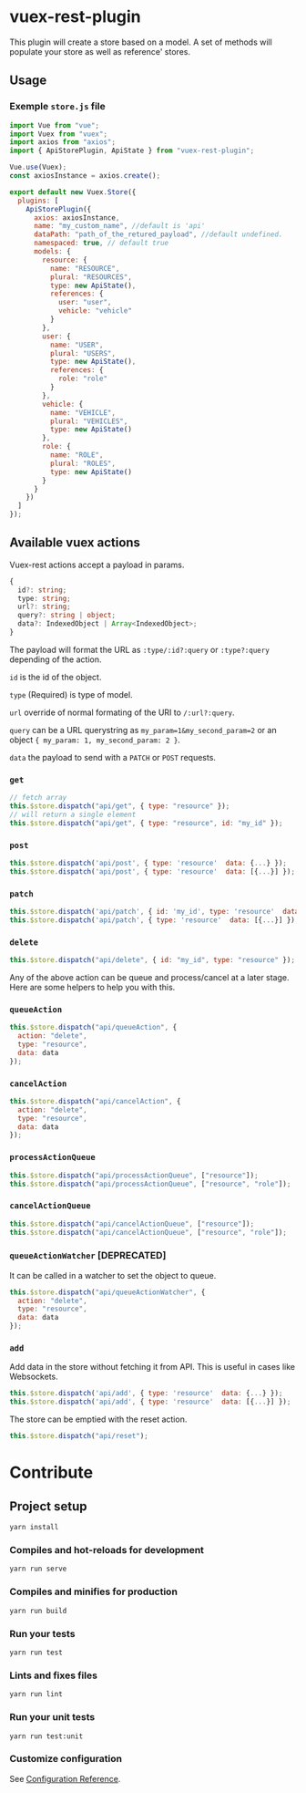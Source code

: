 # vuex-rest-plugin

This plugin will create a store based on a model. A set of methods will populate your store as well as reference' stores.

## Usage

### Exemple `store.js` file

```js
import Vue from "vue";
import Vuex from "vuex";
import axios from "axios";
import { ApiStorePlugin, ApiState } from "vuex-rest-plugin";

Vue.use(Vuex);
const axiosInstance = axios.create();

export default new Vuex.Store({
  plugins: [
    ApiStorePlugin({
      axios: axiosInstance,
      name: "my_custom_name", //default is 'api'
      dataPath: "path_of_the_retured_payload", //default undefined.
      namespaced: true, // default true
      models: {
        resource: {
          name: "RESOURCE",
          plural: "RESOURCES",
          type: new ApiState(),
          references: {
            user: "user",
            vehicle: "vehicle"
          }
        },
        user: {
          name: "USER",
          plural: "USERS",
          type: new ApiState(),
          references: {
            role: "role"
          }
        },
        vehicle: {
          name: "VEHICLE",
          plural: "VEHICLES",
          type: new ApiState()
        },
        role: {
          name: "ROLE",
          plural: "ROLES",
          type: new ApiState()
        }
      }
    })
  ]
});
```

## Available vuex actions

Vuex-rest actions accept a payload in params.

```ts
{
  id?: string;
  type: string;
  url?: string;
  query?: string | object;
  data?: IndexedObject | Array<IndexedObject>;
}
```

The payload will format the URL as `:type/:id?:query` or `:type?:query` depending of the action.

`id` is the id of the object.

`type` (Required) is type of model.

`url` override of normal formating of the URI to `/:url?:query`.

`query` can be a URL querystring as `my_param=1&my_second_param=2` or an object `{ my_param: 1, my_second_param: 2 }`.

`data` the payload to send with a `PATCH` or `POST` requests.

### `get`

```js
// fetch array
this.$store.dispatch("api/get", { type: "resource" });
// will return a single element
this.$store.dispatch("api/get", { type: "resource", id: "my_id" });
```

### `post`

```js
this.$store.dispatch('api/post', { type: 'resource'  data: {...} });
this.$store.dispatch('api/post', { type: 'resource'  data: [{...}] });
```

### `patch`

```js
this.$store.dispatch('api/patch', { id: 'my_id', type: 'resource'  data: {...} });
this.$store.dispatch('api/patch', { type: 'resource'  data: [{...}] });
```

### `delete`

```js
this.$store.dispatch("api/delete", { id: "my_id", type: "resource" });
```

Any of the above action can be queue and process/cancel at a later stage. Here are some helpers to help you with this.

### `queueAction`

```js
this.$store.dispatch("api/queueAction", {
  action: "delete",
  type: "resource",
  data: data
});
```

### `cancelAction`

```js
this.$store.dispatch("api/cancelAction", {
  action: "delete",
  type: "resource",
  data: data
});
```

### `processActionQueue`

```js
this.$store.dispatch("api/processActionQueue", ["resource"]);
this.$store.dispatch("api/processActionQueue", ["resource", "role"]);
```

### `cancelActionQueue`

```js
this.$store.dispatch("api/cancelActionQueue", ["resource"]);
this.$store.dispatch("api/cancelActionQueue", ["resource", "role"]);
```

### `queueActionWatcher` [DEPRECATED]

It can be called in a watcher to set the object to queue.

```js
this.$store.dispatch("api/queueActionWatcher", {
  action: "delete",
  type: "resource",
  data: data
});
```

### `add`

Add data in the store without fetching it from API. This is useful in cases like Websockets.

```js
this.$store.dispatch('api/add', { type: 'resource'  data: {...} });
this.$store.dispatch('api/add', { type: 'resource'  data: [{...}] });
```

The store can be emptied with the reset action.

```js
this.$store.dispatch("api/reset");
```

# Contribute

## Project setup

```
yarn install
```

### Compiles and hot-reloads for development

```
yarn run serve
```

### Compiles and minifies for production

```
yarn run build
```

### Run your tests

```
yarn run test
```

### Lints and fixes files

```
yarn run lint
```

### Run your unit tests

```
yarn run test:unit
```

### Customize configuration

See [Configuration Reference](https://cli.vuejs.org/config/).

